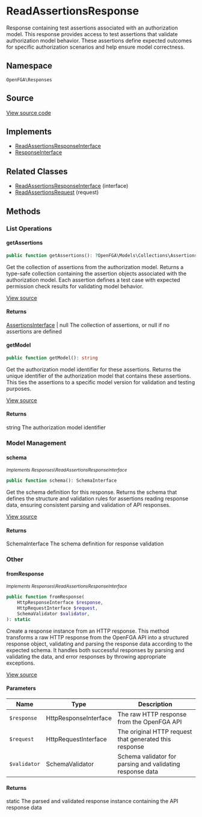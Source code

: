 # ReadAssertionsResponse

Response containing test assertions associated with an authorization model. This response provides access to test assertions that validate authorization model behavior. These assertions define expected outcomes for specific authorization scenarios and help ensure model correctness.

## Namespace
`OpenFGA\Responses`

## Source
[View source code](https://github.com/evansims/openfga-php/blob/main/src/Responses/ReadAssertionsResponse.php)

## Implements
* [ReadAssertionsResponseInterface](ReadAssertionsResponseInterface.md)
* [ResponseInterface](ResponseInterface.md)

## Related Classes
* [ReadAssertionsResponseInterface](Responses/ReadAssertionsResponseInterface.md) (interface)
* [ReadAssertionsRequest](Requests/ReadAssertionsRequest.md) (request)



## Methods

                                                                                    
### List Operations
#### getAssertions


```php
public function getAssertions(): ?OpenFGA\Models\Collections\AssertionsInterface
```

Get the collection of assertions from the authorization model. Returns a type-safe collection containing the assertion objects associated with the authorization model. Each assertion defines a test case with expected permission check results for validating model behavior.

[View source](https://github.com/evansims/openfga-php/blob/main/src/Responses/ReadAssertionsResponse.php#L95)


#### Returns
[AssertionsInterface](Models/Collections/AssertionsInterface.md) &#124; null
 The collection of assertions, or null if no assertions are defined

#### getModel


```php
public function getModel(): string
```

Get the authorization model identifier for these assertions. Returns the unique identifier of the authorization model that contains these assertions. This ties the assertions to a specific model version for validation and testing purposes.

[View source](https://github.com/evansims/openfga-php/blob/main/src/Responses/ReadAssertionsResponse.php#L104)


#### Returns
string
 The authorization model identifier

### Model Management
#### schema

*<small>Implements Responses\ReadAssertionsResponseInterface</small>*  

```php
public function schema(): SchemaInterface
```

Get the schema definition for this response. Returns the schema that defines the structure and validation rules for assertions reading response data, ensuring consistent parsing and validation of API responses.

[View source](https://github.com/evansims/openfga-php/blob/main/src/Responses/ReadAssertionsResponseInterface.php#L35)


#### Returns
SchemaInterface
 The schema definition for response validation

### Other
#### fromResponse

*<small>Implements Responses\ReadAssertionsResponseInterface</small>*  

```php
public function fromResponse(
    HttpResponseInterface $response,
    HttpRequestInterface $request,
    SchemaValidator $validator,
): static
```

Create a response instance from an HTTP response. This method transforms a raw HTTP response from the OpenFGA API into a structured response object, validating and parsing the response data according to the expected schema. It handles both successful responses by parsing and validating the data, and error responses by throwing appropriate exceptions.

[View source](https://github.com/evansims/openfga-php/blob/main/src/Responses/ResponseInterface.php#L44)

#### Parameters
| Name | Type | Description |
|------|------|-------------|
| `$response` | HttpResponseInterface | The raw HTTP response from the OpenFGA API |
| `$request` | HttpRequestInterface | The original HTTP request that generated this response |
| `$validator` | SchemaValidator | Schema validator for parsing and validating response data |

#### Returns
static
 The parsed and validated response instance containing the API response data

